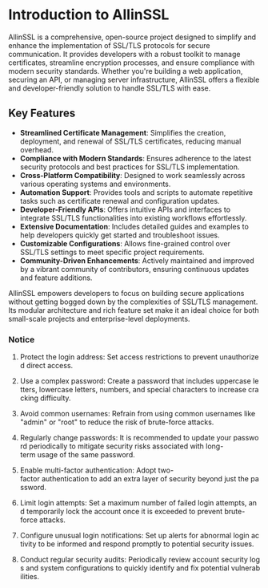 # Introduction to AllinSSL

AllinSSL is a comprehensive, open-source project designed to simplify and enhance the implementation of SSL/TLS protocols for secure communication. It provides developers with a robust toolkit to manage certificates, streamline encryption processes, and ensure compliance with modern security standards. Whether you're building a web application, securing an API, or managing server infrastructure, AllinSSL offers a flexible and developer-friendly solution to handle SSL/TLS with ease.

## Key Features

- **Streamlined Certificate Management**: Simplifies the creation, deployment, and renewal of SSL/TLS certificates, reducing manual overhead.
- **Compliance with Modern Standards**: Ensures adherence to the latest security protocols and best practices for SSL/TLS implementation.
- **Cross-Platform Compatibility**: Designed to work seamlessly across various operating systems and environments.
- **Automation Support**: Provides tools and scripts to automate repetitive tasks such as certificate renewal and configuration updates.
- **Developer-Friendly APIs**: Offers intuitive APIs and interfaces to integrate SSL/TLS functionalities into existing workflows effortlessly.
- **Extensive Documentation**: Includes detailed guides and examples to help developers quickly get started and troubleshoot issues.
- **Customizable Configurations**: Allows fine-grained control over SSL/TLS settings to meet specific project requirements.
- **Community-Driven Enhancements**: Actively maintained and improved by a vibrant community of contributors, ensuring continuous updates and feature additions.

AllinSSL empowers developers to focus on building secure applications without getting bogged down by the complexities of SSL/TLS management. Its modular architecture and rich feature set make it an ideal choice for both small-scale projects and enterprise-level deployments.

### Notice

1.  Protect the login address: Set access restrictions to prevent unauthorized direct access.
    
2.  Use a complex password: Create a password that includes uppercase letters, lowercase letters, numbers, and special characters to increase cracking difficulty.
    
3.  Avoid common usernames: Refrain from using common usernames like "admin" or "root" to reduce the risk of brute-force attacks.
    
4.  Regularly change passwords: It is recommended to update your password periodically to mitigate security risks associated with long-term usage of the same password.
    
5.  Enable multi-factor authentication: Adopt two-factor authentication to add an extra layer of security beyond just the password.
    
6.  Limit login attempts: Set a maximum number of failed login attempts, and temporarily lock the account once it is exceeded to prevent brute-force attacks.
    
7.  Configure unusual login notifications: Set up alerts for abnormal login activity to be informed and respond promptly to potential security issues.
    
8.  Conduct regular security audits: Periodically review account security logs and system configurations to quickly identify and fix potential vulnerabilities.
        